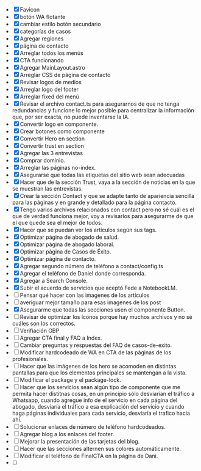- [X] Favicon
- [X] botón WA flotante
- [X] cambiar estilo botón secundario
- [X] categorías de casos
- [X] Agregar regiones
- [X] página de contacto
- [X] Arreglar todos los menús
- [X] CTA funcionando
- [X] Agregar MainLayout.astro
- [X] Arreglar CSS de página de contacto
- [X] Revisar logos de medios
- [X] Arreglar logo del footer
- [X] Arreglar fixed del menú
- [X] Revisar el archivo contact.ts para asegurarnos de que no tenga redundancias y funcione lo mejor posible para centralizar la información que, por ser exacta, no puede inventarse la IA.
- [X] Convertir logo en componente.
- [X] Crear botones como componente
- [X] Convertir Hero en section
- [X] Convertir trust en section
- [X] Agregar las 3 entrevistas
- [X] Comprar dominio.
- [X] Arreglar las páginas no-index.
- [X] Asegurarse que todas las etiquetas del sitio web sean adecuadas 
- [X] Hacer que de la sección Trust, vaya a la sección de noticias en la que se muestran las entrevistas.
- [X] Crear la sección Contact y que se adapte tanto de apariencia sencilla para las páginas y en grande y detallado para la página contacto.
- [X] Tengo varios archivos relacionados con contact pero no sé cuál es el que de verdad funciona mejor, voy a revisarlos para asegurarme de que el que quede sea el mejor de todos.
- [X] Hacer que se puedan ver los artículos según sus tags.
- [X] Optimizar página de abogado de salud.
- [X] Optimizar página de abogado laboral.
- [X] Optimizar página de Casos de Éxito.
- [X] Optimizar página de contacto.
- [X] Agregar segundo número de teléfono a contact/config.ts
- [X] Agregar el teléfono de Daniel donde corresponda.
- [X] Agregar a Search Console.
- [X] Subir el acuerdo de servicios que aceptó Fede a NotebookLM.
- [ ] Pensar qué hacer con las imagenes de los artículos
- [ ] averiguar mejor tamaño para esas imagenes de los post
- [X] Asegurarme que todas las secciones usen el componente Button.
- [ ] Revisar de optimizar los íconos porque hay muchos archivos y no sé cuáles son los correctos.
- [ ] Verifiación GBP
- [ ] Agregar CTA final y FAQ a Index.
- [ ] Cambiar preguntas y respuestas del FAQ de casos-de-exito.
- [ ] Modificar hardcodeado de WA en CTA de las páginas de los profesionales.
- [ ] Hacer que las imágenes de los hero se acomoden en distintas pantallas para que los elementos principales se mantengan a la vista.
- [ ] Modificar el package y el package-lock.
- [ ] Hacer que los servicios sean algún tipo de componente que me permita hacer distitnas cosas, en un principio sólo desviarían el tráfico a Whatsapp, cuando agregue info de el servicio en cada página del abogado, desviaría el tráfico a esa explicación del servicio y cuando haga páginas individuales para cada servicio, desviaría el trafico hacia ahí.
- [ ] Solucionar enlaces de número de teléfono hardcodeados.
- [ ] Agregar blog a los enlaces del footer.
- [ ] Mejorar la presentación de las tarjetas del blog.
- [ ] Hacer que las secciones alternen sus colores automáticamente.
- [ ] Modificar el teléfono de FinalCTA en la página de Dani.
- [ ] 